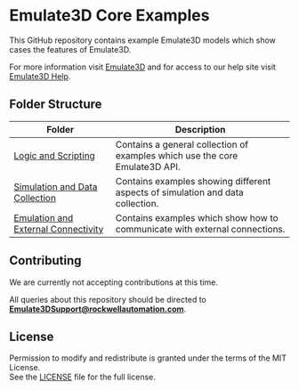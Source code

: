 # Emulate3D Core Examples
This GitHub repository contains example Emulate3D models which show cases the features of Emulate3D.

For more information visit [Emulate3D](https://www.emulate3d.com/) and for access to our help site visit [Emulate3D Help](https://store.sim3d.com/help).

## Folder Structure
| Folder | Description |
| - | - |
| [Logic and Scripting](logic_and_scripting)|Contains a general collection of examples which use the core Emulate3D API.|
| [Simulation and Data Collection](simulation_and_data_collection)|Contains examples showing different aspects of simulation and data collection.|
| [Emulation and External Connectivity](emulation_and_external_connectivity)|Contains examples which show how to communicate with external connections.|

## Contributing
We are currently not accepting contributions at this time.

All queries about this repository should be directed to **Emulate3DSupport@rockwellautomation.com**.

## License
Permission to modify and redistribute is granted under the terms of the MIT License.  
See the [LICENSE](LICENSE) file for the full license.